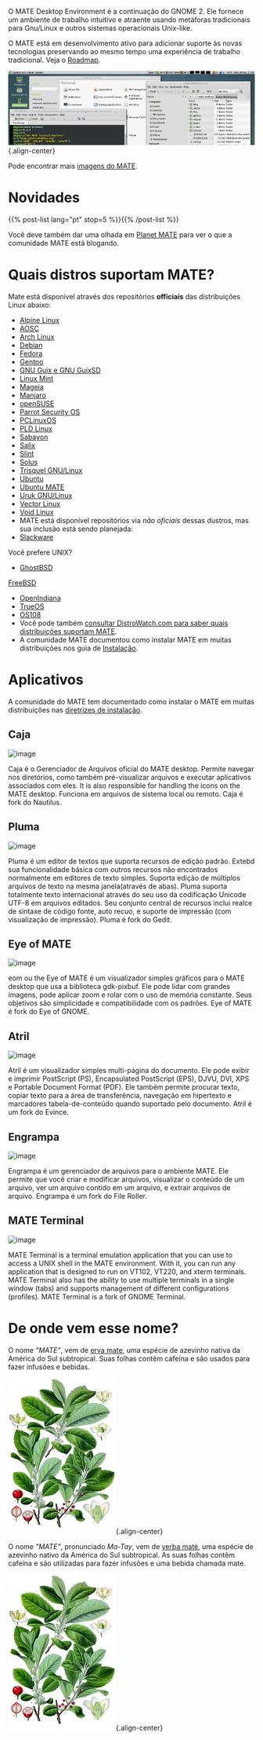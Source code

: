<!--
.. title: Ambiente de trabalho MATE
.. slug: index
.. date: 2013-10-31 12:29:57
.. tags: Acerca,Aplicações,Imagenss
.. link:
.. description:
-->

O MATE Desktop Environment é a continuação do GNOME 2. Ele fornece um
ambiente de trabalho intuitivo e atraente usando metáforas tradicionais
para Gnu/Linux e outros sistemas operacionais Unix-like.

O MATE está em desenvolvimento ativo para adicionar suporte às novas tecnologias
preservando ao mesmo tempo uma experiência de trabalho tradicional. Veja o
[Roadmap](https://wiki.mate-desktop.org/developers-corner/roadmap/).

![image](/screens/screenshot.jpg){.align-center}

Pode encontrar mais [imagens do MATE](galeria/).

Novidades
=========

{{% post-list lang="pt" stop=5 %}}{{% /post-list %}}

Você deve também dar uma olhada em [Planet
MATE](https://planet.mate-desktop.org) para ver o que a comunidade MATE
está blogando.

Quais distros suportam MATE?
============================

Mate está disponível através dos repositórios **officiais** das
distribuições Linux abaixo:

-   [Alpine Linux](https://www.alpinelinux.org/)
-   [AOSC](https://aosc.io/)
-   [Arch Linux](https://www.archlinux.org)
-   [Debian](https://www.debian.org)
-   [Fedora](https://www.fedoraproject.org)
-   [Gentoo](https://www.gentoo.org)
-   [GNU Guix e GNU GuixSD](https://gnu.org/s/guix)
-   [Linux Mint](https://linuxmint.com)
-   [Mageia](https://www.mageia.org/en/)
-   [Manjaro](https://manjaro.org/)
-   [openSUSE](https://www.opensuse.org)
-   [Parrot Security OS](https://www.parrotsec.org/)
-   [PCLinuxOS](https://www.pclinuxos.com/get-pclinuxos/mate/)
-   [PLD Linux](https://www.pld-linux.org/)
-   [Sabayon](https://www.sabayon.org)
-   [Salix](https://www.salixos.org)
-   [Slint](https://slint.fr)
-   [Solus](https://getsol.us/)
-   [Trisquel GNU/Linux](https://trisquel.info/)
-   [Ubuntu](https://www.ubuntu.com)
-   [Ubuntu MATE](https://www.ubuntu-mate.org)
-   [Uruk GNU/Linux](https://urukproject.org/dist/)
-   [Vector Linux](http://vectorlinux.com)
-   [Void Linux](https://www.voidlinux.org/)
-   MATE está disponível repositórios via *não oficiais* dessas dustros, mas
sua inclusão está sendo planejada:
-   [Slackware](http://www.slackware.com)

Você prefere UNIX?

-   [GhostBSD](https://ghostbsd.org)

[FreeBSD](https://freebsd.org)

-   [OpenIndiana](https://www.openindiana.org)
-   [TrueOS](https://www.trueos.org/)
-   [OS108](https://OS108.org/)
-   Você pode também [consultar DistroWatch.com para saber quais
distribuições suportam
MATE](https://distrowatch.org/search.php?desktop=MATE#distrosearch).
-   A comunidade MATE documentou como instalar MATE em muitas distribuições
nos guia de
[Instalação](https://wiki.mate-desktop.org/#!pages/download.md).

Aplicativos
===========

A comunidade do MATE tem documentado como instalar o MATE em muitas
distribuições nas [diretrizes
de instalação](https://wiki.mate-desktop.org/introduction/installation/).

Caja
----

![image](/assets/img/mate/caja.png)

Caja é o Gerenciador de Arquivos oficial do MATE desktop. Permite
navegar nos diretórios, como também pré-visualizar arquivos e executar
aplicativos associados com eles. It is also responsible for handling the
icons on the MATE desktop. Funciona em arquivos de sistema local ou
remoto. Caja é fork do Nautilus.

Pluma
-----

![image](/assets/img/mate/pluma.png)

Pluma é um editor de textos que suporta recursos de edição padrão.
Extebd sua funcionalidade básica com outros recursos não encontrados
normalmente em editores de texto simples. Suporta edição de múltiplos
arquivos de texto na mesma janela(através de abas). Pluma suporta
totalmente texto internacional através do seu uso da codificação Unicode
UTF-8 em arquivos editados. Seu conjunto central de recursos inclui
realce de sintaxe de código fonte, auto recuo, e suporte de impressão
(com visualização de impressão). Pluma é fork do Gedit.

Eye of MATE
-----------

![image](/assets/img/mate/eom.png)

eom ou the Eye of MATE é um visualizador simples gráficos para o MATE
desktop que usa a biblioteca gdk-pixbuf. Ele pode lidar com grandes
imagens, pode aplicar zoom e rolar com o uso de memória constante. Seus
objetivos são simplicidade e compatibilidade com os padrões. Eye of MATE
é fork do Eye of GNOME.

Atril
-----

![image](/assets/img/mate/atril.png)

Atril é um visualizador simples multi-página do documento. Ele pode
exibir e imprimir PostScript (PS), Encapsulated PostScript (EPS), DJVU,
DVI, XPS e Portable Document Format (PDF). Ele também permite procurar
texto, copiar texto para a área de transferência, navegação em
hipertexto e marcadores tabela-de-conteúdo quando suportado pelo
documento. Atril é um fork do Evince.

Engrampa
--------

![image](/assets/img/mate/engrampa.png)

Engrampa é um gerenciador de arquivos para o ambiente MATE. Ele permite
que você criar e modificar arquivos, visualizar o conteúdo de um
arquivo, ver um arquivo contido em um arquivo, e extrair arquivos de
arquivo. Engrampa é um fork do File Roller.

MATE Terminal
-------------

![image](/assets/img/mate/terminal.png)

MATE Terminal is a terminal emulation application that you can use to
access a UNIX shell in the MATE environment. With it, you can run any
application that is designed to run on VT102, VT220, and xterm
terminals. MATE Terminal also has the ability to use multiple terminals
in a single window (tabs) and supports management of different
configurations (profiles). MATE Terminal is a fork of GNOME Terminal.

De onde vem esse nome?
======================

O nome *\"MATE\"*, vem de [erva
mate](https://pt.wikipedia.org/wiki/Erva-mate), uma espécie de azevinho
nativa da América do Sul subtropical. Suas folhas contêm cafeína e são
usados ​​para fazer infusões e bebidas.

![image](/assets/img/mate/yerba.jpg){.align-center}

O nome *\"MATE\"*, pronunciado *Ma-Tay*, vem de [yerba
maté](https://en.wikipedia.org/wiki/Yerba_mate), uma espécie de azevinho
nativo da América do Sul subtropical. As suas folhas contêm cafeína e são
utilizadas para fazer infusões e uma bebida chamada mate.

![image](/assets/img/mate/yerba.jpg){.align-center}
